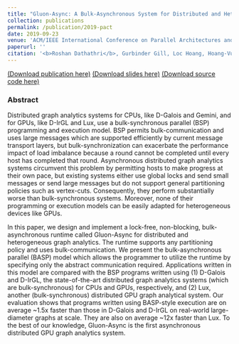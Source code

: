 ```yaml
---
title: "Gluon-Async: A Bulk-Asynchronous System for Distributed and Heterogeneous Graph Analytics"
collection: publications
permalink: /publication/2019-pact
date: 2019-09-23
venue: 'ACM/IEEE International Conference on Parallel Architectures and Compilation Techniques (PACT)'
paperurl: ''
citation: '<b>Roshan Dathathri</b>, Gurbinder Gill, Loc Hoang, Hoang-Vu Dang, Vishwesh Jatala, V. Krishna Nandivada, Marc Snir, Keshav Pingali, “Gluon-Async: A Bulk-Asynchronous System for Distributed and Heterogeneous Graph Analytics,” Proceedings of the 28th IEEE International Conference on Parallel Architectures and Compilation Techniques (PACT), September 2019.'
---
```

[(Download publication here)](https://www.cs.utexas.edu/~roshan/Gluon-Async.pdf) [(Download slides here)](https://www.cs.utexas.edu/~roshan/GluonAsync.pptx) [(Download source code here)](https://github.com/IntelligentSoftwareSystems/Galois)

### Abstract

Distributed graph analytics systems for CPUs, like D-Galois and
Gemini, and for GPUs, like D-IrGL and Lux, use a bulk-synchronous parallel
(BSP) programming and execution model. BSP permits bulk-communication 
and uses large messages 
which are supported efficiently by current message transport layers,
but bulk-synchronization can exacerbate the performance impact of load imbalance
because a round cannot be completed until every host has completed that round.
Asynchronous distributed graph analytics systems circumvent this problem
by permitting hosts to make progress at their own pace, but existing systems
either use global locks and send small messages or
send large messages but do not support general partitioning
policies such as vertex-cuts. 
Consequently, they perform substantially worse than bulk-synchronous systems.
Moreover, none of their programming or execution models can be 
easily adapted for heterogeneous devices like GPUs.

In this paper, we design and implement a lock-free, non-blocking,
bulk-asynchronous runtime called Gluon-Async for distributed and heterogeneous graph
analytics. The runtime supports any partitioning policy and uses
bulk-communication. We present the bulk-asynchronous parallel (BASP) model which
allows the programmer to utilize the runtime by specifying only the abstract
communication required.
Applications written in this model are compared with the BSP
programs written using (1) D-Galois and D-IrGL, the state-of-the-art
distributed graph analytics systems (which are bulk-synchronous) for CPUs and
GPUs, respectively, and (2) Lux, another (bulk-synchronous) distributed GPU
graph analytical system.
Our evaluation shows that programs written using
BASP-style execution are on average ~1.5x faster than those in
D-Galois and D-IrGL on real-world large-diameter graphs at scale. They are
also on average ~12x faster than Lux. 
To the best of our knowledge, Gluon-Async is the first
asynchronous distributed GPU graph analytics system.
